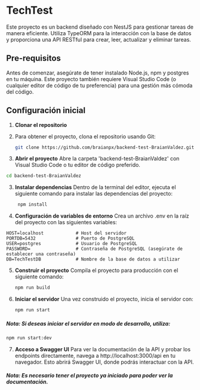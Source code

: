 # TechTest

Este proyecto es un backend diseñado con NestJS para gestionar tareas de manera eficiente. Utiliza TypeORM para la interacción con la base de datos y proporciona una API RESTful para crear, leer, actualizar y eliminar tareas.

## Pre-requisitos

Antes de comenzar, asegúrate de tener instalado Node.js, npm y postgres en tu máquina. Este proyecto también requiere Visual Studio Code (o cualquier editor de código de tu preferencia) para una gestión más cómoda del código.

## Configuración inicial

1. **Clonar el repositorio**
2. Para obtener el proyecto, clona el repositorio usando Git:

   ```bash
   git clone https://github.com/braianpx/backend-test-BraianValdez.git
   ```
3. **Abrir el proyecto**
Abre la carpeta 'backend-test-BraianValdez' con Visual Studio Code o tu editor de código preferido.

  ```bash
  cd backend-test-BraianValdez
  ```
3. **Instalar dependencias**
Dentro de la terminal del editor, ejecuta el siguiente comando para instalar las dependencias del proyecto:

    ```bash
     npm install
     ```
4. **Configuración de variables de entorno**
Crea un archivo .env en la raíz del proyecto con las siguientes variables:

```plaintext
HOST=localhost            # Host del servidor
PORTDB=5432               # Puerto de PostgreSQL
USER=postgres             # Usuario de PostgreSQL
PASSWORD=                 # Contraseña de PostgreSQL (asegúrate de establecer una contraseña)
DB=TechTestDB             # Nombre de la base de datos a utilizar
```
5. **Construir el proyecto**
Compila el proyecto para producción con el siguiente comando:

   ```bash
   npm run build
   ```
6. **Iniciar el servidor**
Una vez construido el proyecto, inicia el servidor con:

   ```bash
   npm run start
   ```
##### Nota: Si deseas iniciar el servidor en modo de desarrollo, utiliza:
   ```bash
   npm run start:dev
   ```
7. **Acceso a Swagger UI**
Para ver la documentación de la API y probar los endpoints directamente, navega a http://localhost:3000/api en tu navegador. Esto abrirá Swagger UI, donde podrás interactuar con la API.
##### Nota: Es necesario tener el proyecto ya iniciado para poder ver la documentación.
